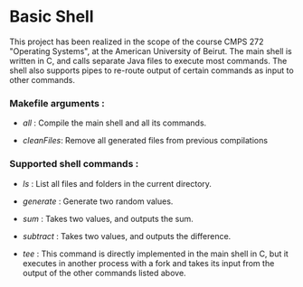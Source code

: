 # Basic Shell

This project has been realized in the scope of the course CMPS 272 "Operating Systems", at the American University of Beirut. The main shell is written in C, and calls separate Java files to execute most commands. The shell also supports pipes to re-route output of certain commands as input to other commands.

### Makefile arguments :

- *all* : Compile the main shell and all its commands.  

- *cleanFiles*: Remove all generated files from previous compilations

### Supported shell commands :

- *ls* : List all files and folders in the current directory.

- *generate* : Generate two random values.

- *sum* : Takes two values, and outputs the sum.

- *subtract* : Takes two values, and outputs the difference.

- *tee* : This command is directly implemented in the main shell in C, but it executes in another process with a fork and takes its input from the output of the other commands listed above.
